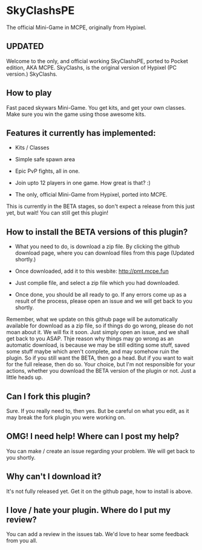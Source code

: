 # SkyClashsPE
The official Mini-Game in MCPE, originally from Hypixel.

## UPDATED
Welcome to the only, and official working SkyClashsPE, ported to Pocket edition, AKA MCPE.
SkyClashs, is the original version of Hypixel (PC version.) SkyClashs.

## How to play
Fast paced skywars Mini-Game. You get kits, and get your own classes. Make sure you win the game using those awesome kits.


## Features it currently has implemented:

* Kits / Classes

* Simple safe spawn area

* Epic PvP fights, all in one.

* Join upto 12 players in one game. How great is that? :)

* The only, official Mini-Game from Hypixel, ported into MCPE.


This is currently in the BETA stages, so don't expect a release from this just yet, but wait! You can still get this plugin!


## How to install the BETA versions of this plugin?

* What you need to do, is download a zip file. By clicking the github download page, where you can download files from this page (Updated shortly.)

* Once downloaded, add it to this wesbite: http://pmt.mcpe.fun

* Just complie file, and select a zip file which you had downloaded.

* Once done, you should be all ready to go. If any errors come up as a result of the process, please open an issue and we will get back to you shortly.

Remember, what we update on this github page will be automatically available for download as a zip file, so if things do go wrong, please do not moan about it. We will fix it soon. Just simply open an issue, and we shall get back to you ASAP. Thje reason why things may go wrong as an automatic download, is because we may be still editing some stuff, saved some stuff maybe which aren't complete, and may somehow ruin the plugin. So if you still want the BETA, then go a head. But if you want to wait for the full release, then do so. Your choice, but I'm not responsible for your actions, whether you download the BETA version of the plugin or not. Just a little heads up.


## Can I fork this plugin?
Sure. If you really need to, then yes. But be careful on what you edit, as it may break the fork plugin you were working on.


## OMG! I need help! Where can I post my help?
You can make / create an issue regarding your problem. We will get back to you shortly.


## Why can't I download it?
It's not fully released yet. Get it on the github page, how to install is above.


## I love / hate your plugin. Where do I put my review?
You can add a review in the issues tab. We'd love to hear some feedback from you all.



